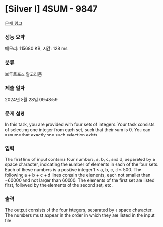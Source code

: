 # [Silver I] 4SUM - 9847 

[문제 링크](https://www.acmicpc.net/problem/9847) 

### 성능 요약

메모리: 115680 KB, 시간: 128 ms

### 분류

브루트포스 알고리즘

### 제출 일자

2024년 8월 28일 09:48:59

### 문제 설명

<p>In this task, you are provided with four sets of integers. Your task consists of selecting one integer from each set, such that their sum is 0. You can assume that exactly one such selection exists.</p>

### 입력 

 <p>The first line of input contains four numbers, a, b, c, and d, separated by a space character, indicating the number of elements in each of the four sets. Each of these numbers is a positive integer 1 ≤ a, b, c, d ≤ 500. The following a + b + c + d lines contain the elements, each not smaller than −60000 and not larger than 60000. The elements of the first set are listed first, followed by the elements of the second set, etc.</p>

### 출력 

 <p>The output consists of the four integers, separated by a space character. The numbers must appear in the order in which they are listed in the input file.</p>

